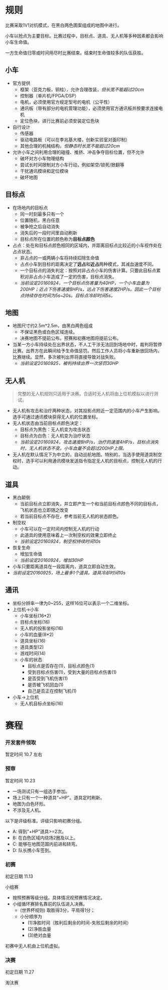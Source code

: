 # 规则

比赛采取1V1对抗模式，在黑白两色图案组成的地图中进行。

小车以抢点为主要目标。比赛过程中，目标点、道具、无人机等多种因素都会影响小车生命值。

一方生命值归零或时间用尽时比赛结束。结束时生命值较多的队伍获胜。

## 小车

- 官方提供
    - 框架（亚克力板，铜柱），允许合理改装，*但长宽不能超过20cm*
    - 控制器（单片机/FPGA/DSP）
    - 电机，必须使用官方规定型号的电机（公平性）
    - 通讯板（带有部分的电机管理功能），必须使用官方通讯板并按要求连接电机
    - 定位色块，进行比赛前必须安装定位色块
- 自行设计
    - 传感器
    - 驱动电路板（可以在李兆基大楼，创新实验室对面印制）
    - 其他合理的机械结构，*但静态时长宽不能超过20cm*
- 允许小车之间利用合理的碰撞、推挤、冲击争夺目标位置，但不允许
    - 破坏对方小车物理结构
    - 尝试长时间限制对方小车行动，例如架空/锁死/掀翻等
    - 干扰通讯模块和定位模块
    - 破坏地图

## 目标点

- 在场地内的目标点
    - 同一时刻最多只有一个
    - 位置随机，黑白任意
    - 被争抢之后自动消失
    - 消失后的一段时间里自动刷新
    - 目标点所在位置的颜色称为**目标点颜色**
- 占点：处在和目标点颜色相同的区域内，并距离目标点比较近的小车视作处在占点状态。
    - 非占点的一或两辆小车将持续扣除生命值
    - 占点小车到目标的距离决定了**远占**和**近占**两种模式，其减血速度不同。
    - 一个目标点的消失判定：按照对非占点小车的伤害计算。只要此目标点累积对非占点小车造成了一定的伤害，目标点消失。
    - *当前设定20160924，一个目标点伤害量为40HP，一个小车血量为200HP；近占下伤害速度8HP/s，远占下伤害速度2HP/s。因此一个目标点持续存在时间为5s~20s。目标点冷却时间5s。*

## 地图

- 地图尺寸约2.5m*2.5m，由黑白两色组成
    - 不保证黑色或白色区域连续。
    - 决赛地图不提前公布。预赛和初赛地图将提前公布。
- 当某一方小车持续处在出界状态，不人工干涉无法回到场地中时，裁判将暂停比赛。出界方在此瞬间给予生命值惩罚。然后工作人员将小车重新放回场内，比赛继续。显然，多次被判出界将直接导致对战失败。
    - *当前设定20160925，被判持续出界一次惩罚30HP*

## 无人机

> 完整的无人机规则只适用于决赛。合适时无人机将由上位机模拟以进行测试。

- 无人机有攻击和治疗两种状态，对其投影点附近一定范围内的小车产生影响。选手可通过通讯模块获得无人机的位置坐标。
- 无人机状态由当前目标点颜色决定：
    - 目标点为黑色：无人机变为攻击状态 
    - 目标点为白色：无人机变为治疗状态 
    - *当前设定20160924，攻击速度8HP/s，治疗的速度4HP/s，目标点消失时，无人机状态不变。小车血量不会超过200HP上限。*
- 无人机在默认情况下为中立的，自动巡航地图。特别的，当选手使用道具制空权时，选手可以利用通讯模块发送指令指定无人机的目标点，控制无人机的行动。

## 道具

- 黑白颠倒
    - 当前目标点立即消失，并立即产生一个和当前目标点颜色不同的目标点，飞机状态也立即随之改变
    - 若当前目标点不存在，参考当前无人机的状态颜色。
- 制空权
    - 小车可以在一定时间内控制无人机的行动 
    - 此道具的使用意味着上一次制空权的效果立即终止
    - *当前设定20160924，制空权持续时间10s*
- 恢复生命
    - 增加生命值
    - *当前设定20160924，增加30HP*
- 小车只要距离道具在一段距离内，道具立即自动生效。
- *当前设定20160925，场上最多1个道具。道具冷却时间10s*

## 通讯

- 坐标分辨率一律为0~255，这样16位可以表示一个二维坐标。
- 上位机->小车
    - 小车坐标(16*2)
    - 目标点坐标(16)
    - 无人机的投影坐标(16)
    - 小车的血量(8*2)
    - 道具坐标(16)
    - 道具类型(2)
    - 游戏时间(14)
    - 小车的状态
        - 目标点是否存在(1)，目标点颜色(1)
        - 受到目标点伤害(1)，受到大量的目标点伤害(1)
        - 是否受到飞机伤害(1)
        - 是否被飞机回血(1)
        - 自己是否正在控制飞机(1)
- 小车->上位机
    - 无人机目标点坐标(16)

# 赛程

### 开发套件领取

暂定时间 10.7 左右

### 预审

暂定时间 10.23

- 一场测试只有一组选手参加。
- 场上只有一个一种道具“+HP”。道具定时刷新。
- 地图为白色环形。
- 不涉及无人机。

以下是评级标准。评级只影响初赛分组。

- A: 得到"+HP"道具>=2次。
- B: 在白色区域内绕场2圈及以上。
- C: 能够在地图范围内前进和转弯。
- D: 队长携小车签到。

### 初赛

初定日期 11.13

小组赛

- 按照预赛等级分组。具体情况视预赛情况决定。
- 小组循环赛排名靠前的队伍进入决赛。
    - (世界杯规则) 取胜得3分，平局得1分；
    - 小分顺序为 
        - (1)净胜时间（胜利后剩余的时间-失败后剩余的时间）
        - (2)净胜血量
        - (3)绝对血量

初赛中无人机由上位机虚拟。

### 决赛

初定日期 11.27

淘汰赛